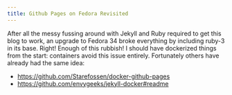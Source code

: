 ```yaml
---
title: Github Pages on Fedora Revisited
---
```


After all the messy fussing around with Jekyll and Ruby required to get this
blog to work, an upgrade to Fedora 34 broke everything by including ruby-3 in
its base. Right! Enough of this rubbish!  I should have dockerized things from
the start: containers avoid this issue entirely. Fortunately others have already
had the same idea:

* https://github.com/Starefossen/docker-github-pages
* https://github.com/envygeeks/jekyll-docker#readme
